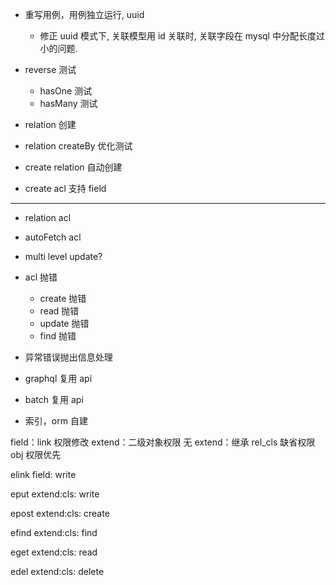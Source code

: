 * 重写用例，用例独立运行, uuid
  - 修正 uuid 模式下, 关联模型用 id 关联时, 关联字段在 mysql 中分配长度过小的问题.

* reverse 测试
  - hasOne 测试
  - hasMany 测试
* relation 创建
* relation createBy 优化测试

* create relation 自动创建

* create acl 支持 field

------------------------------------
* relation acl
* autoFetch acl
* multi level update?
* acl 抛错
  - create 抛错
  - read 抛错
  - update 抛错
  - find 抛错
* 异常错误抛出信息处理

* graphql 复用 api
* batch 复用 api


* 索引，orm 自建

field：link 权限修改
extend：二级对象权限
无 extend：继承 rel_cls 缺省权限
obj 权限优先

elink
field: write


eput
extend:cls: write


epost
extend:cls: create


efind
extend:cls: find


eget
extend:cls: read


edel
extend:cls: delete
